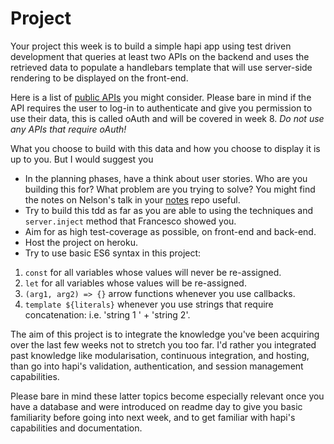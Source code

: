 # Project

Your project this week is to build a simple hapi app using test driven development that queries at least two APIs on the backend and uses the retrieved data to populate a handlebars template that will use server-side rendering to be displayed on the front-end.

Here is a list of [public APIs](https://github.com/toddmotto/public-apis) you might consider. Please bare in mind if the API requires the user to log-in to authenticate and give you permission to use their data, this is called oAuth and will be covered in week 8. *Do not use any APIs that require oAuth!*

What you choose to build with this data and how you choose to display it is up to you. But I would suggest you

* In the planning phases, have a think about user stories. Who are you building this for? What problem are you trying to solve? You might find the notes on Nelson's talk in your [notes](https://github.com/FAC9/notes/tree/master/week5/nelson-workshop) repo useful.
* Try to build this tdd as far as you are able to using the techniques and `server.inject` method that Francesco showed you.
* Aim for as high test-coverage as possible, on front-end and back-end.
* Host the project on heroku.
* Try to use basic ES6 syntax in this project:
1. `const` for all variables whose values will never be re-assigned.
2. `let` for all variables whose values will be re-assigned.
3. `(arg1, arg2) => {}` arrow functions whenever you use callbacks.
4. `template ${literals}` whenever you use strings that require concatenation: i.e. 'string 1 ' + 'string 2'.

The aim of this project is to integrate the knowledge you've been acquiring over the last few weeks not to stretch you too far. I'd rather you integrated past knowledge like modularisation, continuous integration, and hosting, than go into hapi's validation, authentication, and session management capabilities.

Please bare in mind these latter topics become especially relevant once you have a database and were introduced on readme day to give you basic familiarity before going into next week, and to get familiar with hapi's capabilities and documentation.